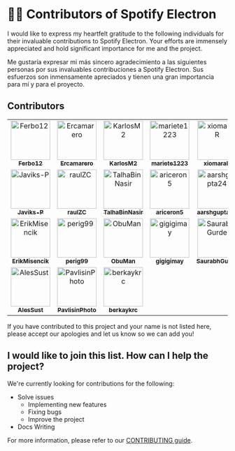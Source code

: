 # 🤵🏼 Contributors of Spotify Electron

I would like to express my heartfelt gratitude to the following individuals for their invaluable contributions to Spotify Electron. Your efforts are immensely appreciated and hold significant importance for me and the project.

Me gustaría expresar mi más sincero agradecimiento a las siguientes personas por sus invaluables contribuciones a Spotify Electron. Sus esfuerzos son inmensamente apreciados y tienen una gran importancia para mí y para el proyecto.

## Contributors

<table>
    <tr>
        <td align="center">
            <a href="https://github.com/Ferbo12">
                <img src="https://avatars.githubusercontent.com/u/58307213?v=4" width="90" alt="Ferbo12" />
                <br />
                <sub><b>Ferbo12</b></sub>
            </a>
        </td>
        <td align="center">
            <a href="https://github.com/Ercamarero">
                <img src="https://avatars.githubusercontent.com/u/91611871?v=4" width="90" alt="Ercamarero" />
                <br />
                <sub><b>Ercamarero</b></sub>
            </a>
        </td>
        <td align="center">
            <a href="https://github.com/KarlosM2">
                <img src="https://avatars.githubusercontent.com/u/140536436?v=4" width="90" alt="KarlosM2" />
                <br />
                <sub><b>KarlosM2</b></sub>
            </a>
        </td>
        <td align="center">
            <a href="https://github.com/mariete1223">
                <img src="https://avatars.githubusercontent.com/u/71662461?v=4" width="90" alt="mariete1223" />
                <br />
                <sub><b>mariete1223</b></sub>
            </a>
        </td>
        <td align="center">
            <a href="https://github.com/xiomaraR">
                <img src="https://avatars.githubusercontent.com/u/81057963?v=4" width="90" alt="xiomaraR" />
                <br />
                <sub><b>xiomaraR</b></sub>
            </a>
        </td>
    </tr>
    <tr>
        <td align="center">
            <a href="https://github.com/Javiks-P">
                <img src="https://avatars.githubusercontent.com/u/72615168?v=4" width="90" alt="Javiks-P" />
                <br />
                <sub><b>Javiks-P</b></sub>
            </a>
        </td>
        <td align="center">
            <a href="https://github.com/raulZC">
                <img src="https://avatars.githubusercontent.com/u/78484498?v=4" width="90" alt="raulZC" />
                <br />
                <sub><b>raulZC</b></sub>
            </a>
        </td>
        <td align="center">
            <a href="https://github.com/TalhaBinNasir">
                <img src="https://avatars.githubusercontent.com/u/72547924?v=4" width="90" alt="TalhaBinNasir" />
                <br />
                <sub><b>TalhaBinNasir</b></sub>
            </a>
        </td>
        <td align="center">
            <a href="https://github.com/ariceron5">
                <img src="https://avatars.githubusercontent.com/u/103110478?v=4" width="90" alt="ariceron5" />
                <br />
                <sub><b>ariceron5</b></sub>
            </a>
        </td>
        <td align="center">
            <a href="https://github.com/aarshgupta24">
                <img src="https://avatars.githubusercontent.com/u/122194522?v=4" width="90" alt="aarshgupta24" />
                <br />
                <sub><b>aarshgupta24</b></sub>
            </a>
        </td>
    </tr>
    <tr>
        <td align="center">
            <a href="https://github.com/ErikMisencik">
                <img src="https://avatars.githubusercontent.com/u/108632576?v=4" width="90" alt="ErikMisencik" />
                <br />
                <sub><b>ErikMisencik</b></sub>
            </a>
        </td>
        <td align="center">
            <a href="https://github.com/perig99">
                <img src="https://avatars.githubusercontent.com/u/104552862?v=4" width="90" alt="perig99" />
                <br />
                <sub><b>perig99</b></sub>
            </a>
        </td>
        <td align="center">
            <a href="https://github.com/ObuMan">
                <img src="https://avatars.githubusercontent.com/u/111461001?v=4" width="90" alt="ObuMan" />
                <br />
                <sub><b>ObuMan</b></sub>
            </a>
        </td>
        <td align="center">
            <a href="https://github.com/gigigimay">
                <img src="https://avatars.githubusercontent.com/u/51327193?v=4" width="90" alt="gigigimay" />
                <br />
                <sub><b>gigigimay</b></sub>
            </a>
        </td>
        <td align="center">
            <a href="https://github.com/SaurabhGurde">
                <img src="https://avatars.githubusercontent.com/u/128987288?v=4" width="90" alt="SaurabhGurde" />
                <br />
                <sub><b>SaurabhGurde</b></sub>
            </a>
        </td>
    </tr>
    <tr>
        <td align="center">
            <a href="https://github.com/AlesSust">
                <img src="https://avatars.githubusercontent.com/u/59516393?v=4" width="90" alt="AlesSust" />
                <br />
                <sub><b>AlesSust</b></sub>
            </a>
        </td>
        <td align="center">
            <a href="https://github.com/PavlisinPhoto">
                <img src="https://avatars.githubusercontent.com/u/120133160?v=4" width="90" alt="PavlisinPhoto" />
                <br />
                <sub><b>PavlisinPhoto</b></sub>
            </a>
        </td>
        <td align="center">
            <a href="https://github.com/berkaykrc">
                <img src="https://avatars.githubusercontent.com/u/31601800?v=4" width="90" alt="berkaykrc" />
                <br />
                <sub><b>berkaykrc</b></sub>
            </a>
        </td>
    </tr>
</table>



If you have contributed to this project and your name is not listed here, please accept our apologies and let us know so we can add you!

## I would like to join this list. How can I help the project?

We're currently looking for contributions for the following:

- Solve issues
  - Implementing new features
  - Fixing bugs
  - Improve the project
- Docs Writing

For more information, please refer to our [CONTRIBUTING guide](CONTRIBUTING.md).
